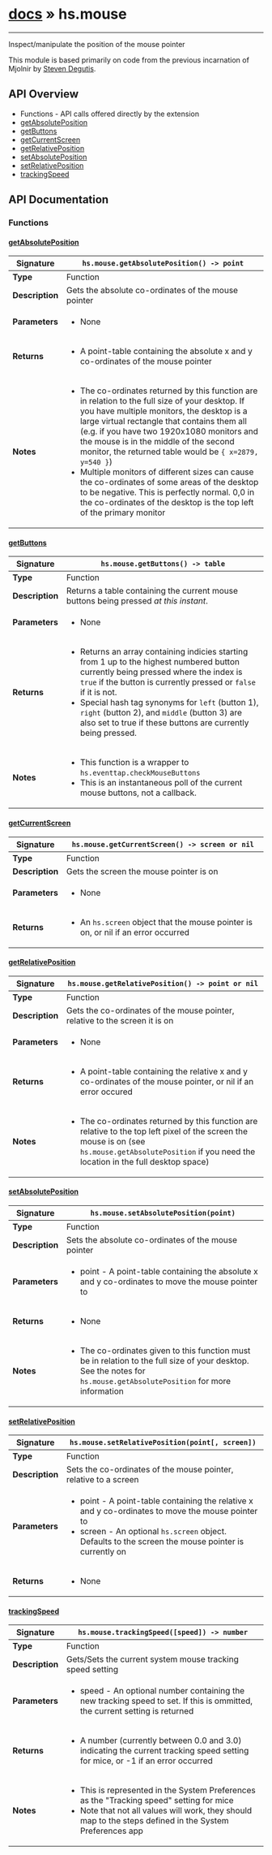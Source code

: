 # [docs](index.md) » hs.mouse
---

Inspect/manipulate the position of the mouse pointer

This module is based primarily on code from the previous incarnation of Mjolnir by [Steven Degutis](https://github.com/sdegutis/).

## API Overview
* Functions - API calls offered directly by the extension
 * [getAbsolutePosition](#getabsoluteposition)
 * [getButtons](#getbuttons)
 * [getCurrentScreen](#getcurrentscreen)
 * [getRelativePosition](#getrelativeposition)
 * [setAbsolutePosition](#setabsoluteposition)
 * [setRelativePosition](#setrelativeposition)
 * [trackingSpeed](#trackingspeed)

## API Documentation

### Functions

#### [getAbsolutePosition](#getabsoluteposition)
| <span style="font-align: left;">**Signature**</span> | <span style="font-align: left;">`hs.mouse.getAbsolutePosition() -> point` </span>                                                |
| -----------------------------------------------------|---------------------------------------------------------------------------------------------------------|
| **Type**                                             | Function                                                                                         |
| **Description**                                      | Gets the absolute co-ordinates of the mouse pointer                                                                                         |
| **Parameters**                                       | <ul><li>None</li></ul> |
| **Returns**                                          | <ul><li>A point-table containing the absolute x and y co-ordinates of the mouse pointer</li></ul>          |
| **Notes**                                            | <ul><li>The co-ordinates returned by this function are in relation to the full size of your desktop. If you have multiple monitors, the desktop is a large virtual rectangle that contains them all (e.g. if you have two 1920x1080 monitors and the mouse is in the middle of the second monitor, the returned table would be `{ x=2879, y=540 }`)</li><li>Multiple monitors of different sizes can cause the co-ordinates of some areas of the desktop to be negative. This is perfectly normal. 0,0 in the co-ordinates of the desktop is the top left of the primary monitor</li></ul>                |

#### [getButtons](#getbuttons)
| <span style="font-align: left;">**Signature**</span> | <span style="font-align: left;">`hs.mouse.getButtons() -> table` </span>                                                |
| -----------------------------------------------------|---------------------------------------------------------------------------------------------------------|
| **Type**                                             | Function                                                                                         |
| **Description**                                      | Returns a table containing the current mouse buttons being pressed *at this instant*.                                                                                         |
| **Parameters**                                       | <ul><li> None</li></ul> |
| **Returns**                                          | <ul><li>Returns an array containing indicies starting from 1 up to the highest numbered button currently being pressed where the index is `true` if the button is currently pressed or `false` if it is not.</li><li>Special hash tag synonyms for `left` (button 1), `right` (button 2), and `middle` (button 3) are also set to true if these buttons are currently being pressed.</li></ul>          |
| **Notes**                                            | <ul><li>This function is a wrapper to `hs.eventtap.checkMouseButtons`</li><li>This is an instantaneous poll of the current mouse buttons, not a callback.</li></ul>                |

#### [getCurrentScreen](#getcurrentscreen)
| <span style="font-align: left;">**Signature**</span> | <span style="font-align: left;">`hs.mouse.getCurrentScreen() -> screen or nil` </span>                                                |
| -----------------------------------------------------|---------------------------------------------------------------------------------------------------------|
| **Type**                                             | Function                                                                                         |
| **Description**                                      | Gets the screen the mouse pointer is on                                                                                         |
| **Parameters**                                       | <ul><li>None</li></ul> |
| **Returns**                                          | <ul><li>An `hs.screen` object that the mouse pointer is on, or nil if an error occurred</li></ul>          |

#### [getRelativePosition](#getrelativeposition)
| <span style="font-align: left;">**Signature**</span> | <span style="font-align: left;">`hs.mouse.getRelativePosition() -> point or nil` </span>                                                |
| -----------------------------------------------------|---------------------------------------------------------------------------------------------------------|
| **Type**                                             | Function                                                                                         |
| **Description**                                      | Gets the co-ordinates of the mouse pointer, relative to the screen it is on                                                                                         |
| **Parameters**                                       | <ul><li>None</li></ul> |
| **Returns**                                          | <ul><li>A point-table containing the relative x and y co-ordinates of the mouse pointer, or nil if an error occured</li></ul>          |
| **Notes**                                            | <ul><li>The co-ordinates returned by this function are relative to the top left pixel of the screen the mouse is on (see `hs.mouse.getAbsolutePosition` if you need the location in the full desktop space)</li></ul>                |

#### [setAbsolutePosition](#setabsoluteposition)
| <span style="font-align: left;">**Signature**</span> | <span style="font-align: left;">`hs.mouse.setAbsolutePosition(point)` </span>                                                |
| -----------------------------------------------------|---------------------------------------------------------------------------------------------------------|
| **Type**                                             | Function                                                                                         |
| **Description**                                      | Sets the absolute co-ordinates of the mouse pointer                                                                                         |
| **Parameters**                                       | <ul><li>point - A point-table containing the absolute x and y co-ordinates to move the mouse pointer to</li></ul> |
| **Returns**                                          | <ul><li>None</li></ul>          |
| **Notes**                                            | <ul><li>The co-ordinates given to this function must be in relation to the full size of your desktop. See the notes for `hs.mouse.getAbsolutePosition` for more information</li></ul>                |

#### [setRelativePosition](#setrelativeposition)
| <span style="font-align: left;">**Signature**</span> | <span style="font-align: left;">`hs.mouse.setRelativePosition(point[, screen])` </span>                                                |
| -----------------------------------------------------|---------------------------------------------------------------------------------------------------------|
| **Type**                                             | Function                                                                                         |
| **Description**                                      | Sets the co-ordinates of the mouse pointer, relative to a screen                                                                                         |
| **Parameters**                                       | <ul><li>point - A point-table containing the relative x and y co-ordinates to move the mouse pointer to</li><li>screen - An optional `hs.screen` object. Defaults to the screen the mouse pointer is currently on</li></ul> |
| **Returns**                                          | <ul><li>None</li></ul>          |

#### [trackingSpeed](#trackingspeed)
| <span style="font-align: left;">**Signature**</span> | <span style="font-align: left;">`hs.mouse.trackingSpeed([speed]) -> number` </span>                                                |
| -----------------------------------------------------|---------------------------------------------------------------------------------------------------------|
| **Type**                                             | Function                                                                                         |
| **Description**                                      | Gets/Sets the current system mouse tracking speed setting                                                                                         |
| **Parameters**                                       | <ul><li>speed - An optional number containing the new tracking speed to set. If this is ommitted, the current setting is returned</li></ul> |
| **Returns**                                          | <ul><li>A number (currently between 0.0 and 3.0) indicating the current tracking speed setting for mice, or -1 if an error occurred</li></ul>          |
| **Notes**                                            | <ul><li>This is represented in the System Preferences as the "Tracking speed" setting for mice</li><li>Note that not all values will work, they should map to the steps defined in the System Preferences app</li></ul>                |

